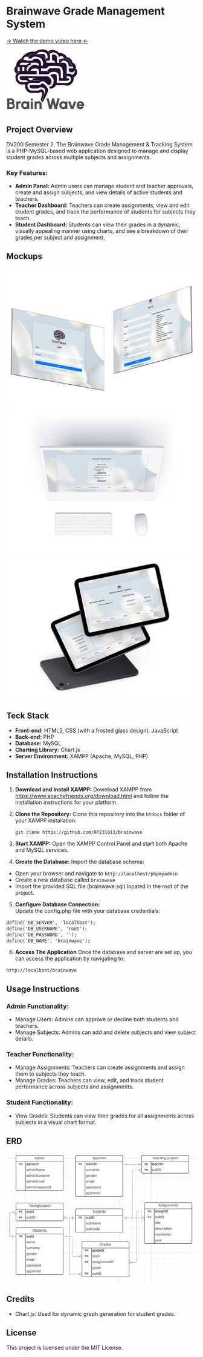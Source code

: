 # Brainwave Grade Management System

[→ Watch the demo video here ←](https://drive.google.com/drive/folders/1HpaJh_8Eb3Dw56tw2Le9vLF5eKA1em97)


![Brainwave Logo](logo.png)
## Project Overview
DV200 Semester 2. The Brainwave Grade Management & Tracking System is a PHP-MySQL-based web application designed to manage and display student grades across multiple subjects and assignments. 

### Key Features:
- **Admin Panel:** Admin users can manage student and teacher approvals, create and assign subjects, and view details of active students and teachers.
- **Teacher Dashboard:** Teachers can create assignments, view and edit student grades, and track the performance of students for subjects they teach.
- **Student Dashboard:** Students can view their grades in a dynamic, visually appealing manner using charts, and see a breakdown of their grades per subject and assignment.

## Mockups 
![Mockup](mockups/bw_mockup3.jpg)
![Mockup](mockups/bw_mockup2.jpg)
![Mockup](mockups/bw_mockup1.jpg)

## Teck Stack
- **Front-end:** HTML5, CSS (with a frosted glass design), JavaScript
- **Back-end:** PHP
- **Database:** MySQL
- **Charting Library:** Chart.js
- **Server Environment:** XAMPP (Apache, MySQL, PHP)

## Installation Instructions
1. **Download and Install XAMPP:**
   Download XAMPP from https://www.apachefriends.org/download.html and follow the installation instructions for your platform.

2. **Clone the Repository:**
   Clone this repository into the `htdocs` folder of your XAMPP installation:

   ``` 
   git clone https://github.com/RP231013/brainwave
   ```

3. **Start XAMPP:**
Open the XAMPP Control Panel and start both Apache and MySQL services.

4. **Create the Database:**
Import the database schema:
- Open your browser and navigate to ```http://localhost/phpmyadmin```
- Create a new database called `brainwave`
- Import the provided SQL file (brainwave.sql) located in the root of the project.

5. **Configure Database Connection:**  
Update the config.php file with your database credentials:
```
define('DB_SERVER', 'localhost');
define('DB_USERNAME', 'root');
define('DB_PASSWORD', '');
define('DB_NAME', 'brainwave');
```

6. **Access The Application** Once the database and server are set up, you can access the application by navigating to:
```
http://localhost/brainwave
```

## Usage Instructions
### Admin Functionality:
- Manage Users: Admins can approve or decline both students and teachers.
- Manage Subjects: Admins can add and delete subjects and view subject details.
### Teacher Functionality:
- Manage Assignments: Teachers can create assignments and assign them to subjects they teach.
- Manage Grades: Teachers can view, edit, and track student performance across subjects and assignments.
### Student Functionality:
- View Grades: Students can view their grades for all assignments across subjects in a visual chart format.

## ERD 
![ERD](mockups/bwERD.png)

## Credits
- Chart.js: Used for dynamic graph generation for student grades.

## License 
This project is licensed under the MIT License.